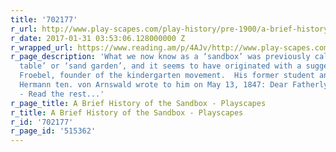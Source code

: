 ```yaml
---
title: '702177'
r_url: http://www.play-scapes.com/play-history/pre-1900/a-brief-history-of-the-sandbox/
r_date: 2017-01-31 03:53:06.128000000 Z
r_wrapped_url: https://www.reading.am/p/4AJv/http://www.play-scapes.com/play-history/pre-1900/a-brief-history-of-the-sandbox/
r_page_description: 'What we now know as a ‘sandbox’ was previously called a ‘sand
  table’ or ‘sand garden’, and it seems to have originated with a suggestion to Friedrich
  Froebel, founder of the kindergarten movement.  His former student and devoted friend,
  Hermann ten. von Arnswald wrote to him on May 13, 1847: Dear Fatherly Friend : Yesterday
  - Read the rest...'
r_page_title: A Brief History of the Sandbox - Playscapes
r_title: A Brief History of the Sandbox - Playscapes
r_id: '702177'
r_page_id: '515362'
---
```



